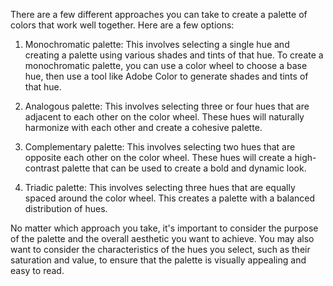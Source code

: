
There are a few different approaches you can take to create a palette of colors that work well together. Here are a few options:

1.  Monochromatic palette: This involves selecting a single hue and creating a palette using various shades and tints of that hue. To create a monochromatic palette, you can use a color wheel to choose a base hue, then use a tool like Adobe Color to generate shades and tints of that hue.
    
2.  Analogous palette: This involves selecting three or four hues that are adjacent to each other on the color wheel. These hues will naturally harmonize with each other and create a cohesive palette.
    
3.  Complementary palette: This involves selecting two hues that are opposite each other on the color wheel. These hues will create a high-contrast palette that can be used to create a bold and dynamic look.
    
4.  Triadic palette: This involves selecting three hues that are equally spaced around the color wheel. This creates a palette with a balanced distribution of hues.
    

No matter which approach you take, it's important to consider the purpose of the palette and the overall aesthetic you want to achieve. You may also want to consider the characteristics of the hues you select, such as their saturation and value, to ensure that the palette is visually appealing and easy to read.
